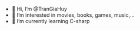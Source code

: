 - 👋 Hi, I’m @TranGiaHuy
- 👀 I’m interested in movies, books, games, music,...
- 🌱 I’m currently learning C-sharp

